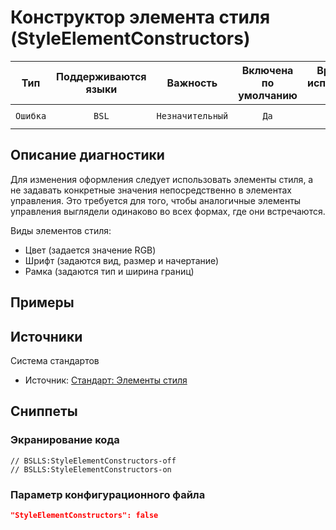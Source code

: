 # Конструктор элемента стиля (StyleElementConstructors)

 Тип | Поддерживаются<br>языки | Важность | Включена<br>по умолчанию | Время на<br>исправление (мин) | Тэги 
 :-: | :-: | :-: | :-: | :-: | :-: 
 `Ошибка` | `BSL` | `Незначительный` | `Да` | `5` | `standard`<br>`badpractice` 

<!-- Блоки выше заполняются автоматически, не трогать -->
## Описание диагностики
Для изменения оформления следует использовать элементы стиля, а не задавать конкретные значения непосредственно в элементах управления. Это требуется для того, чтобы аналогичные элементы управления выглядели одинаково во всех формах, где они встречаются.

Виды элементов стиля:
* Цвет (задается значение RGB)
* Шрифт (задаются вид, размер и начертание)
* Рамка (задаются тип и ширина границ)

## Примеры
<!-- В данном разделе приводятся примеры, на которые диагностика срабатывает, а также можно привести пример, как можно исправить ситуацию -->

## Источники
Система стандартов 
* Источник: [Стандарт: Элементы стиля](https://its.1c.ru/db/v8std#content:667:hdoc)

## Сниппеты

<!-- Блоки ниже заполняются автоматически, не трогать -->
### Экранирование кода

```bsl
// BSLLS:StyleElementConstructors-off
// BSLLS:StyleElementConstructors-on
```

### Параметр конфигурационного файла

```json
"StyleElementConstructors": false
```
